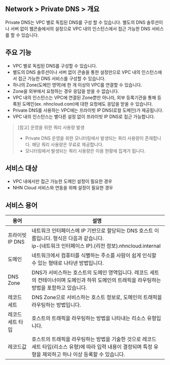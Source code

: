 ## Network > Private DNS > 개요

Private DNS는 VPC 별로 독립된 DNS를 구성 할 수 있습니다. 별도의 DNS 솔루션이나 서버 없이 웹콘솔에서의 설정으로 VPC 내의 인스턴스에서 접근 가능한 DNS 서비스를 할 수 있습니다.

## 주요 기능
- VPC 별로 독립된 DNS를 구성할 수 있습니다.
- 별도의 DNS 솔루션이나 서버 없이 콘솔을 통한 설정만으로 VPC 내의 인스턴스에서 접근 가능한 DNS 서비스를 구성할 수 있습니다.
- 하나의 Zone(도메인 영역)에 한 개 이상의 VPC를 연결할 수 있습니다. 
- Zone을 외부에서 요청하는 경우 응답을 받을 수 없습니다. 
- VPC 내의 인스턴스는 VPC에 연결된 Zone뿐만 아니라, 외부 등록기관을 통해 등록된 도메인(ex. nhncloud.com)에 대한 요청에도 응답을 받을 수 있습니다. 
- Private DNS를 사용하는 VPC에는 프라이빗 IP DNS(로컬 도메인)가 제공됩니다. 
- VPC 내의 인스턴스는 별다른 설정 없이 프라이빗 IP DNS로 접근 가능합니다.

> [참고] 운영을 위한 쿼리 사용량 발생
> * Private DNS 운영을 위한 모니터링에서 발생되는 쿼리 사용량이 존재합니다. 해당 쿼리 사용량은 무료로 제공합니다.
> * 모니터링에서 발생되는 쿼리 사용량은 이용 현황에 집계가 됩니다.

## 서비스 대상

- VPC 내에서만 접근 가능한 도메인 설정이 필요한 경우
- NHN Cloud 서비스와 연동을 위해 설정이 필요한 경우

## 서비스 용어

| 용어             | 설명                                                                                                       |
|----------------|----------------------------------------------------------------------------------------------------------|
| 프라이빗 IP DNS | 네트워크 인터페이스에 IP 기반으로 할당되는 DNS 호스트 이름입니다. 형식은 다음과 같습니다. <br> ip-{네트워크 인터페이스 IP}.{리전 정보}.nhncloud.internal  |
| 도메인            | 네트워크에서 컴퓨터를 식별하는 주소를 사람이 쉽게 인식할 수 있는 형태로 나타낸 방법입니다.                                                      |
| DNS Zone       | DNS가 서비스하는 호스트의 도메인 영역입니다. 레코드 세트의 컨테이너이며 도메인과 하위 도메인의 트래픽을 라우팅하는 방법을 포함하고 있습니다.                         |
| 레코드 세트         | DNS Zone으로 서비스하는 호스트 정보로, 도메인의 트래픽을 라우팅하는 방법입니다.                                                         |
| 레코드 세트 타입      | 호스트의 트래픽을 라우팅하는 방법을 나타내는 리소스 유형입니다.                                                                      |
| 레코드값           | 호스트의 트래픽을 라우팅하는 방법을 기술한 것으로 레코드 세트 타입(리소스 유형)에 따라 입력 내용이 결정되며 특정 유형을 제외하고 하나 이상 등록할 수 있습니다.              |
